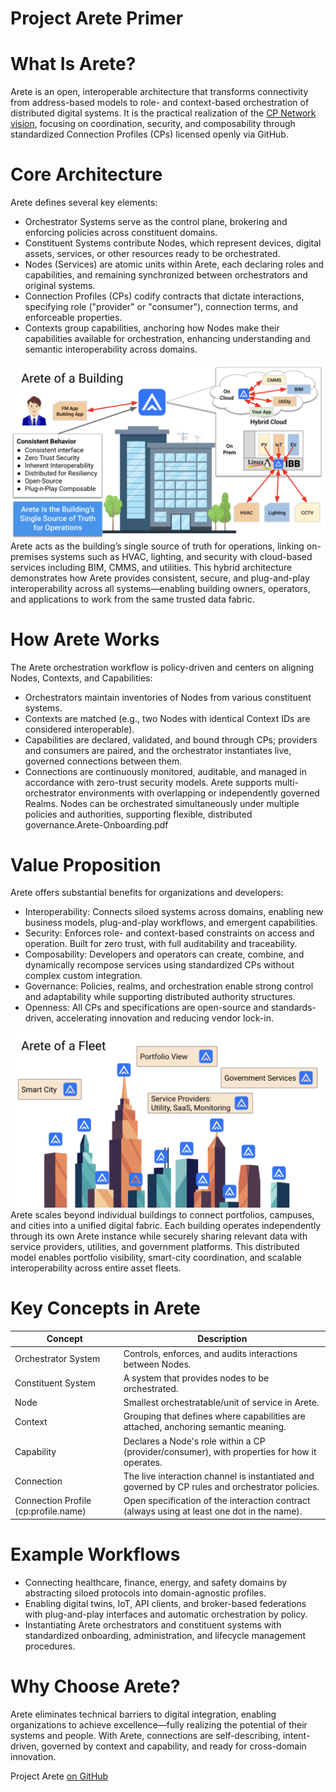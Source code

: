 # Project Arete Primer
# What Is Arete?
Arete is an open, interoperable architecture that transforms connectivity from address-based models to role- and context-based orchestration of distributed digital systems. It is the practical realization of the [CP Network vision](https://drive.google.com/file/d/1MNuPTeS1AfTaix9b8P17mo-20pKeE57w/view?usp=sharing), focusing on coordination, security, and composability through standardized Connection Profiles (CPs) licensed openly via GitHub.
# Core Architecture
Arete defines several key elements:
* Orchestrator Systems serve as the control plane, brokering and enforcing policies across constituent domains.
* Constituent Systems contribute Nodes, which represent devices, digital assets, services, or other resources ready to be orchestrated.
* Nodes (Services) are atomic units within Arete, each declaring roles and capabilities, and remaining synchronized between orchestrators and original systems.
* Connection Profiles (CPs) codify contracts that dictate interactions, specifying role ("provider" or "consumer"), connection terms, and enforceable properties.
* Contexts group capabilities, anchoring how Nodes make their capabilities available for orchestration, enhancing understanding and semantic interoperability across domains.

![Arete Building](Arete-building.png)
Arete acts as the building’s single source of truth for operations, linking on-premises systems such as HVAC, lighting, and security with cloud-based services including BIM, CMMS, and utilities. This hybrid architecture demonstrates how Arete provides consistent, secure, and plug-and-play interoperability across all systems—enabling building owners, operators, and applications to work from the same trusted data fabric.


# How Arete Works
The Arete orchestration workflow is policy-driven and centers on aligning Nodes, Contexts, and Capabilities:
* Orchestrators maintain inventories of Nodes from various constituent systems.
* Contexts are matched (e.g., two Nodes with identical Context IDs are considered interoperable).
* Capabilities are declared, validated, and bound through CPs; providers and consumers are paired, and the orchestrator instantiates live, governed connections between them.
* Connections are continuously monitored, auditable, and managed in accordance with zero-trust security models.
Arete supports multi-orchestrator environments with overlapping or independently governed Realms. Nodes can be orchestrated simultaneously under multiple policies and authorities, supporting flexible, distributed governance.Arete-Onboarding.pdf
# Value Proposition
Arete offers substantial benefits for organizations and developers:
* Interoperability: Connects siloed systems across domains, enabling new business models, plug-and-play workflows, and emergent capabilities.
* Security: Enforces role- and context-based constraints on access and operation. Built for zero trust, with full auditability and traceability.
* Composability: Developers and operators can create, combine, and dynamically recompose services using standardized CPs without complex custom integration.
* Governance: Policies, realms, and orchestration enable strong control and adaptability while supporting distributed authority structures.
* Openness: All CPs and specifications are open-source and standards-driven, accelerating innovation and reducing vendor lock-in.

 ![Arete Fleet](Arete-fleet.png)
Arete scales beyond individual buildings to connect portfolios, campuses, and cities into a unified digital fabric. Each building operates independently through its own Arete instance while securely sharing relevant data with service providers, utilities, and government platforms. This distributed model enables portfolio visibility, smart-city coordination, and scalable interoperability across entire asset fleets.


# Key Concepts in Arete


| Concept | Description |
|---|---|
| Orchestrator System | Controls, enforces, and audits interactions between Nodes. |
| Constituent System | A system that provides nodes to be orchestrated. |
| Node | Smallest orchestratable/unit of service in Arete. |
| Context | Grouping that defines where capabilities are attached, anchoring semantic meaning. |
| Capability | Declares a Node's role within a CP (provider/consumer), with properties for how it operates. |
| Connection | The live interaction channel is instantiated and governed by CP rules and orchestrator policies. |
| Connection Profile (cp:profile.name) | Open specification of the interaction contract (always using at least one dot in the name). |


# Example Workflows
* Connecting healthcare, finance, energy, and safety domains by abstracting siloed protocols into domain-agnostic profiles.
* Enabling digital twins, IoT, API clients, and broker-based federations with plug-and-play interfaces and automatic orchestration by policy.
* Instantiating Arete orchestrators and constituent systems with standardized onboarding, administration, and lifecycle management procedures.
# Why Choose Arete?
Arete eliminates technical barriers to digital integration, enabling organizations to achieve excellence—fully realizing the potential of their systems and people. With Arete, connections are self-describing, intent-driven, governed by context and capability, and ready for cross-domain innovation.

Project Arete [on GitHub](https://github.com/project-arete)
